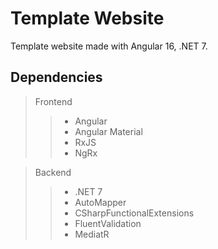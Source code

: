 # Template Website
Template website made with Angular 16, .NET 7.

## Dependencies
> Frontend
>> * Angular
>> * Angular Material
>> * RxJS
>> * NgRx

> Backend
>> * .NET 7
>> * AutoMapper
>> * CSharpFunctionalExtensions
>> * FluentValidation
>> * MediatR
 
